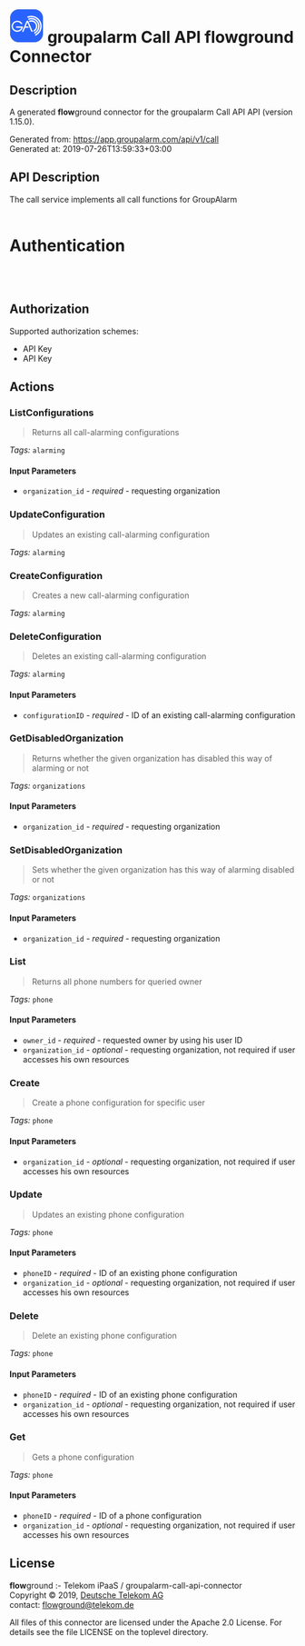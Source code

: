 # ![LOGO](logo.png) groupalarm Call API **flow**ground Connector

## Description

A generated **flow**ground connector for the groupalarm Call API API (version 1.15.0).

Generated from: https://app.groupalarm.com/api/v1/call<br/>
Generated at: 2019-07-26T13:59:33+03:00

## API Description

The call service implements all call functions for GroupAlarm<br/>
<br/>
# Authentication<br/>
<br/>
<!-- ReDoc-Inject: <security-definitions> --><br/>

## Authorization

Supported authorization schemes:
- API Key
- API Key

## Actions

### ListConfigurations
> Returns all call-alarming configurations<br/>

*Tags:* `alarming`

#### Input Parameters
* `organization_id` - _required_ - requesting organization<br/>

### UpdateConfiguration
> Updates an existing call-alarming configuration<br/>

*Tags:* `alarming`

### CreateConfiguration
> Creates a new call-alarming configuration<br/>

*Tags:* `alarming`

### DeleteConfiguration
> Deletes an existing call-alarming configuration<br/>

*Tags:* `alarming`

#### Input Parameters
* `configurationID` - _required_ - ID of an existing call-alarming configuration<br/>

### GetDisabledOrganization
> Returns whether the given organization has disabled this way of alarming or not<br/>

*Tags:* `organizations`

#### Input Parameters
* `organization_id` - _required_ - requesting organization<br/>

### SetDisabledOrganization
> Sets whether the given organization has this way of alarming disabled or not<br/>

*Tags:* `organizations`

#### Input Parameters
* `organization_id` - _required_ - requesting organization<br/>

### List
> Returns all phone numbers for queried owner<br/>

*Tags:* `phone`

#### Input Parameters
* `owner_id` - _required_ - requested owner by using his user ID<br/>
* `organization_id` - _optional_ - requesting organization, not required if user accesses his own resources<br/>

### Create
> Create a phone configuration for specific user<br/>

*Tags:* `phone`

#### Input Parameters
* `organization_id` - _optional_ - requesting organization, not required if user accesses his own resources<br/>

### Update
> Updates an existing phone configuration<br/>

*Tags:* `phone`

#### Input Parameters
* `phoneID` - _required_ - ID of an existing phone configuration<br/>
* `organization_id` - _optional_ - requesting organization, not required if user accesses his own resources<br/>

### Delete
> Delete an existing phone configuration<br/>

*Tags:* `phone`

#### Input Parameters
* `phoneID` - _required_ - ID of an existing phone configuration<br/>
* `organization_id` - _optional_ - requesting organization, not required if user accesses his own resources<br/>

### Get
> Gets a phone configuration<br/>

*Tags:* `phone`

#### Input Parameters
* `phoneID` - _required_ - ID of a phone configuration<br/>
* `organization_id` - _optional_ - requesting organization, not required if user accesses his own resources<br/>

## License

**flow**ground :- Telekom iPaaS / groupalarm-call-api-connector<br/>
Copyright © 2019, [Deutsche Telekom AG](https://www.telekom.de)<br/>
contact: flowground@telekom.de

All files of this connector are licensed under the Apache 2.0 License. For details
see the file LICENSE on the toplevel directory.
